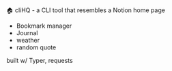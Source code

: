 🏠 cliHQ - a CLI tool that resembles a Notion home page

- Bookmark manager
- Journal
- weather
- random quote

built w/ Typer, requests

